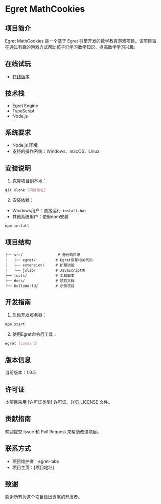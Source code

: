 # Egret MathCookies

## 项目简介
Egret MathCookies 是一个基于 Egret 引擎开发的数学教育游戏项目。该项目旨在通过有趣的游戏方式帮助孩子们学习数学知识，提高数学学习兴趣。

## 在线试玩
- [在线版本](https://orz2.online/Mathcookies)

## 技术栈
- Egret Engine
- TypeScript
- Node.js

## 系统要求
- Node.js 环境
- 支持的操作系统：Windows、macOS、Linux

## 安装说明
1. 克隆项目到本地：
```bash
git clone [项目地址]
```

2. 安装依赖：
- Windows用户：直接运行 `install.bat`
- 其他系统用户：使用npm安装
```bash
npm install
```

## 项目结构
```
├── src/                # 源代码目录
│   ├── egret/         # Egret引擎相关代码
│   ├── extension/     # 扩展功能
│   └── jslib/         # JavaScript库
├── tools/             # 工具脚本
├── docs/              # 项目文档
└── HelloWorld/        # 示例项目
```

## 开发指南
1. 启动开发服务器：
```bash
npm start
```

2. 使用Egret命令行工具：
```bash
egret [command]
```

## 版本信息
当前版本：1.0.5

## 许可证
本项目采用 [许可证类型] 许可证。详见 LICENSE 文件。

## 贡献指南
欢迎提交 Issue 和 Pull Request 来帮助改进项目。

## 联系方式
- 项目维护者：egret-labs
- 项目主页：[项目地址]

## 致谢
感谢所有为这个项目做出贡献的开发者。
